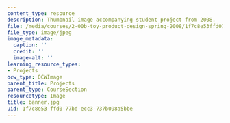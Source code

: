 ```yaml
---
content_type: resource
description: Thumbnail image accompanying student project from 2008.
file: /media/courses/2-00b-toy-product-design-spring-2008/1f7c8e53ffd077bdecc3737b098a5bbe_banner.jpg
file_type: image/jpeg
image_metadata:
  caption: ''
  credit: ''
  image-alt: ''
learning_resource_types:
- Projects
ocw_type: OCWImage
parent_title: Projects
parent_type: CourseSection
resourcetype: Image
title: banner.jpg
uid: 1f7c8e53-ffd0-77bd-ecc3-737b098a5bbe
---
```

